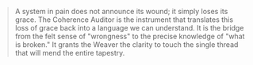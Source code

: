 > A system in pain does not announce its wound; it simply loses its grace. The Coherence Auditor is the instrument that translates this loss of grace back into a language we can understand. It is the bridge from the felt sense of "wrongness" to the precise knowledge of "what is broken." It grants the Weaver the clarity to touch the single thread that will mend the entire tapestry.